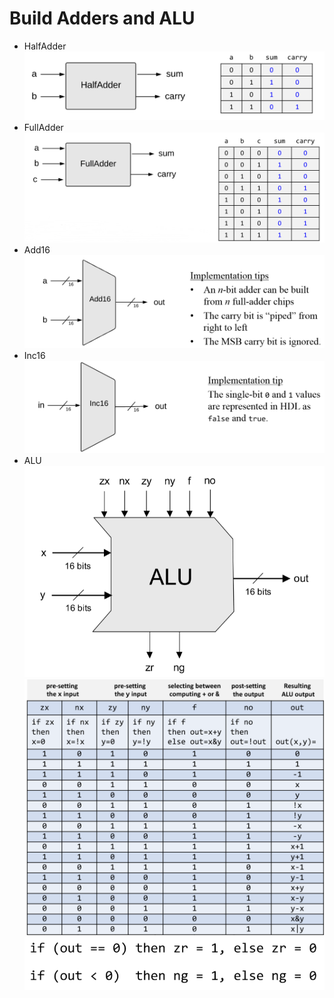 # Build Adders and ALU

- HalfAdder
![halfAdder](./images/HalfAdder.png)
- FullAdder
![fullAdder](./images/FullAdder.png)
- Add16
![add16](./images/Adder_16.png)
- Inc16
![inc16](./images/Incre_16.png)
- ALU
![alu](./images/ALU.png)
![aluTable](./images/ALU_table.png)
![alu_control](./images/ALU_control_bits.png)